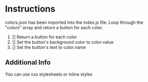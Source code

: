 # Instructions

colors.json has been imported into the index.js file.
Loop through the "colors" array and return a button for each color.

1. [] Return a button for each color
2. [] Set the button's background color to color.value
3. [] Set the button's text to color.name

## Additional Info
You can use css stylesheets or inline styles